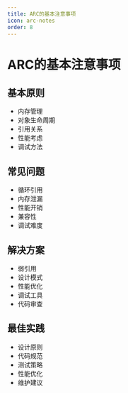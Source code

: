 ```yaml
---
title: ARC的基本注意事项
icon: arc-notes
order: 8
---
```


# ARC的基本注意事项

## 基本原则
- 内存管理
- 对象生命周期
- 引用关系
- 性能考虑
- 调试方法

## 常见问题
- 循环引用
- 内存泄漏
- 性能开销
- 兼容性
- 调试难度

## 解决方案
- 弱引用
- 设计模式
- 性能优化
- 调试工具
- 代码审查

## 最佳实践
- 设计原则
- 代码规范
- 测试策略
- 性能优化
- 维护建议
